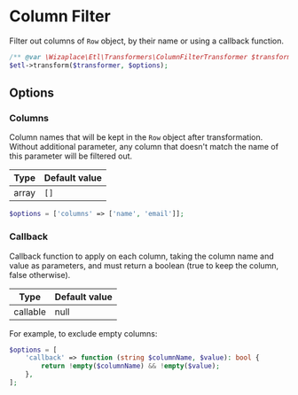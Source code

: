 # Column Filter

Filter out columns of `Row` object, by their name
or using a callback function.

```php
/** @var \Wizaplace\Etl\Transformers\ColumnFilterTransformer $transformer */
$etl->transform($transformer, $options);
```

## Options

### Columns

Column names that will be kept in the `Row` object after transformation.
Without additional parameter, any column that doesn't match the name of this parameter will be filtered out.

| Type | Default value |
|----- | ------------- |
| array | `[]` |

```php
$options = ['columns' => ['name', 'email']];
```

### Callback

Callback function to apply on each column, taking the column name and value as parameters, and must return a boolean (true to keep the column, false otherwise).

| Type | Default value |
|----- | ------------- |
| callable | null |

For example, to exclude empty columns:
```php
$options = [
    'callback' => function (string $columnName, $value): bool {
        return !empty($columnName) && !empty($value);
    },
];
```
